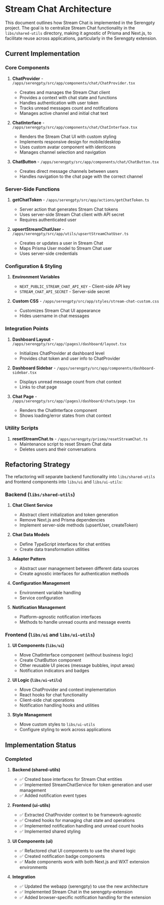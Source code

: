 # Stream Chat Architecture

This document outlines how Stream Chat is implemented in the Serengpty project. The goal is to centralize Stream Chat functionality in the `libs/shared-utils` directory, making it agnostic of Prisma and Next.js, to facilitate reuse across applications, particularly in the Serengpty extension.

## Current Implementation

### Core Components

1. **ChatProvider** - `/apps/serengpty/src/app/components/chat/ChatProvider.tsx`
   - Creates and manages the Stream Chat client
   - Provides a context with chat state and functions
   - Handles authentication with user token
   - Tracks unread messages count and notifications
   - Manages active channel and initial chat text

2. **ChatInterface** - `/apps/serengpty/src/app/components/chat/ChatInterface.tsx`
   - Renders the Stream Chat UI with custom styling
   - Implements responsive design for mobile/desktop
   - Uses custom avatar component with identicons
   - Manages channel selection and navigation

3. **ChatButton** - `/apps/serengpty/src/app/components/chat/ChatButton.tsx`
   - Creates direct message channels between users
   - Handles navigation to the chat page with the correct channel

### Server-Side Functions

1. **getChatToken** - `/apps/serengpty/src/app/actions/getChatToken.ts`
   - Server action that generates Stream Chat tokens
   - Uses server-side Stream Chat client with API secret
   - Requires authenticated user

2. **upsertStreamChatUser** - `/apps/serengpty/src/app/utils/upsertStreamChatUser.ts`
   - Creates or updates a user in Stream Chat
   - Maps Prisma User model to Stream Chat user
   - Uses server-side credentials

### Configuration & Styling

1. **Environment Variables**
   - `NEXT_PUBLIC_STREAM_CHAT_API_KEY` - Client-side API key
   - `STREAM_CHAT_API_SECRET` - Server-side secret

2. **Custom CSS** - `/apps/serengpty/src/app/styles/stream-chat-custom.css`
   - Customizes Stream Chat UI appearance
   - Hides username in chat messages

### Integration Points

1. **Dashboard Layout** - `/apps/serengpty/src/app/(pages)/dashboard/layout.tsx`
   - Initializes ChatProvider at dashboard level
   - Provides chat token and user info to ChatProvider

2. **Dashboard Sidebar** - `/apps/serengpty/src/app/components/dashboard-sidebar.tsx`
   - Displays unread message count from chat context
   - Links to chat page

3. **Chat Page** - `/apps/serengpty/src/app/(pages)/dashboard/chats/page.tsx`
   - Renders the ChatInterface component
   - Shows loading/error states from chat context

### Utility Scripts

1. **resetStreamChat.ts** - `/apps/serengpty/prisma/resetStreamChat.ts`
   - Maintenance script to reset Stream Chat data
   - Deletes users and their conversations

## Refactoring Strategy

The refactoring will separate backend functionality into `libs/shared-utils` and frontend components into `libs/ui` and `libs/ui-utils`:

### Backend (`libs/shared-utils`)

1. **Chat Client Service**
   - Abstract client initialization and token generation
   - Remove Next.js and Prisma dependencies
   - Implement server-side methods (upsertUser, createToken)

2. **Chat Data Models**
   - Define TypeScript interfaces for chat entities
   - Create data transformation utilities

3. **Adapter Pattern**
   - Abstract user management between different data sources
   - Create agnostic interfaces for authentication methods

4. **Configuration Management**
   - Environment variable handling
   - Service configuration

5. **Notification Management**
   - Platform-agnostic notification interfaces
   - Methods to handle unread counts and message events

### Frontend (`libs/ui` and `libs/ui-utils`)

1. **UI Components (`libs/ui`)**
   - Move ChatInterface component (without business logic)
   - Create ChatButton component
   - Other reusable UI pieces (message bubbles, input areas)
   - Notification indicators and badges

2. **UI Logic (`libs/ui-utils`)**
   - Move ChatProvider and context implementation
   - React hooks for chat functionality
   - Client-side chat operations
   - Notification handling hooks and utilities

3. **Style Management**
   - Move custom styles to `libs/ui-utils`
   - Configure styling to work across applications

## Implementation Status

### Completed

1. **Backend (shared-utils)**
   - ✅ Created base interfaces for Stream Chat entities
   - ✅ Implemented StreamChatService for token generation and user management
   - ✅ Added notification event types

2. **Frontend (ui-utils)**
   - ✅ Extracted ChatProvider context to be framework-agnostic
   - ✅ Created hooks for managing chat state and operations
   - ✅ Implemented notification handling and unread count hooks
   - ✅ Implemented shared styling

3. **UI Components (ui)**
   - ✅ Refactored chat UI components to use the shared logic
   - ✅ Created notification badge components
   - ✅ Made components work with both Next.js and WXT extension environments

4. **Integration**
   - ✅ Updated the webapp (serengpty) to use the new architecture
   - ✅ Implemented Stream Chat in the serengpty-extension
   - ✅ Added browser-specific notification handling for the extension

